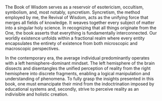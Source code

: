 
The Book of Wisdom serves as a reservoir of esotericism, occultism, symbolism, and, most
notably, syncretism. Syncretism, the method employed by me, the Revival of Wisdom, acts as the unifying force that merges all fields of knowledge. It weaves together every subject of matter into a singular holy science. In recognizing that all things originate from the One, the book asserts that everything is fundamentally interconnected. Our worldly existence unfolds within a fractional realm where every entity encapsulates the entirety of existence from both microscopic and macroscopic perspectives.

In the contemporary era, the average individual predominantly operates with a left
hemisphere-dominant mindset. The left hemisphere of the brain dissects and disentangles the unified perception of reality from the right hemisphere into discrete fragments, enabling a logical manipulation and understanding of phenomena. To fully grasp the insights presented in this book, one must emancipate their mind from the indoctrination imposed by educational systems and, secondly, strive to perceive reality as an indivisible and holistic creation.